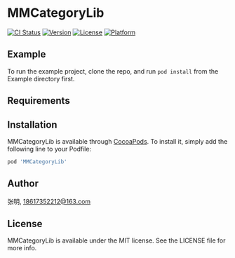 # MMCategoryLib

[![CI Status](http://img.shields.io/travis/张明/MMCategoryLib.svg?style=flat)](https://travis-ci.org/张明/MMCategoryLib)
[![Version](https://img.shields.io/cocoapods/v/MMCategoryLib.svg?style=flat)](http://cocoapods.org/pods/MMCategoryLib)
[![License](https://img.shields.io/cocoapods/l/MMCategoryLib.svg?style=flat)](http://cocoapods.org/pods/MMCategoryLib)
[![Platform](https://img.shields.io/cocoapods/p/MMCategoryLib.svg?style=flat)](http://cocoapods.org/pods/MMCategoryLib)

## Example

To run the example project, clone the repo, and run `pod install` from the Example directory first.

## Requirements

## Installation

MMCategoryLib is available through [CocoaPods](http://cocoapods.org). To install
it, simply add the following line to your Podfile:

```ruby
pod 'MMCategoryLib'
```

## Author

张明, 18617352212@163.com

## License

MMCategoryLib is available under the MIT license. See the LICENSE file for more info.
